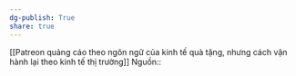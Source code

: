 ```yaml
---
dg-publish: True
share: true
---
```

[[Patreon quảng cáo theo ngôn ngữ của kinh tế quà tặng, nhưng cách vận hành lại theo kinh tế thị trường]] 
Nguồn::
